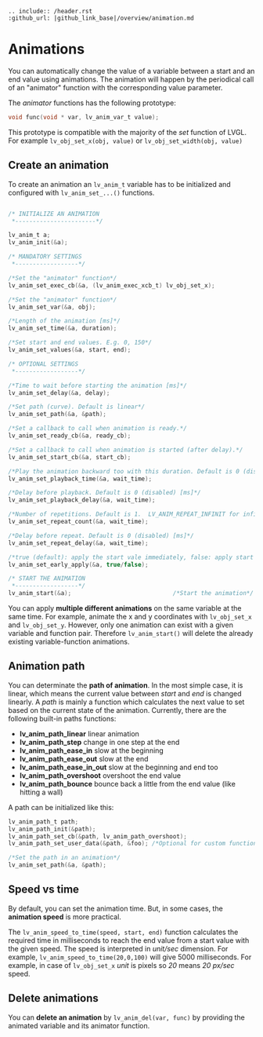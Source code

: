 ```eval_rst
.. include:: /header.rst 
:github_url: |github_link_base|/overview/animation.md
```
# Animations

You can automatically change the value of a variable between a start and an end value using animations.
The animation will happen by the periodical call of an "animator" function with the corresponding value parameter.

The *animator* functions has the following prototype:
```c
void func(void * var, lv_anim_var_t value);
```
This prototype is compatible with the majority of the *set* function of LVGL. For example `lv_obj_set_x(obj, value)` or `lv_obj_set_width(obj, value)`


## Create an animation
To create an animation an `lv_anim_t` variable has to be initialized and configured with `lv_anim_set_...()` functions.

```c

/* INITIALIZE AN ANIMATION
 *-----------------------*/

lv_anim_t a;
lv_anim_init(&a);

/* MANDATORY SETTINGS
 *------------------*/

/*Set the "animator" function*/
lv_anim_set_exec_cb(&a, (lv_anim_exec_xcb_t) lv_obj_set_x); 

/*Set the "animator" function*/
lv_anim_set_var(&a, obj); 

/*Length of the animation [ms]*/
lv_anim_set_time(&a, duration);

/*Set start and end values. E.g. 0, 150*/
lv_anim_set_values(&a, start, end);

/* OPTIONAL SETTINGS
 *------------------*/

/*Time to wait before starting the animation [ms]*/
lv_anim_set_delay(&a, delay);

/*Set path (curve). Default is linear*/
lv_anim_set_path(&a, &path);

/*Set a callback to call when animation is ready.*/
lv_anim_set_ready_cb(&a, ready_cb);

/*Set a callback to call when animation is started (after delay).*/
lv_anim_set_start_cb(&a, start_cb);

/*Play the animation backward too with this duration. Default is 0 (disabled) [ms]*/
lv_anim_set_playback_time(&a, wait_time); 

/*Delay before playback. Default is 0 (disabled) [ms]*/
lv_anim_set_playback_delay(&a, wait_time);

/*Number of repetitions. Default is 1.  LV_ANIM_REPEAT_INFINIT for infinite repetition*/
lv_anim_set_repeat_count(&a, wait_time);

/*Delay before repeat. Default is 0 (disabled) [ms]*/
lv_anim_set_repeat_delay(&a, wait_time);

/*true (default): apply the start vale immediately, false: apply start vale after delay when then anim. really starts. */
lv_anim_set_early_apply(&a, true/false);

/* START THE ANIMATION
 *------------------*/
lv_anim_start(&a);                             /*Start the animation*/
```


You can apply **multiple different animations** on the same variable at the same time.
For example, animate the x and y coordinates with `lv_obj_set_x` and `lv_obj_set_y`. However, only one animation can exist with a given variable and function pair.
Therefore `lv_anim_start()` will delete the already existing variable-function animations.

## Animation path

You can determinate the **path of animation**. In the most simple case, it is linear, which means the current value between *start* and *end*  is changed linearly.
A *path* is mainly a function which calculates the next value to set based on the current state of the animation. Currently, there are the following built-in paths functions:

- **lv_anim_path_linear** linear animation
- **lv_anim_path_step** change in one step at the end
- **lv_anim_path_ease_in** slow at the beginning
- **lv_anim_path_ease_out** slow at the end
- **lv_anim_path_ease_in_out** slow at the beginning and end too
- **lv_anim_path_overshoot** overshoot the end value
- **lv_anim_path_bounce** bounce back a little from the end value (like hitting a wall)

A path can be initialized like this:
```c
lv_anim_path_t path;
lv_anim_path_init(&path);
lv_anim_path_set_cb(&path, lv_anim_path_overshoot);
lv_anim_path_set_user_data(&path, &foo); /*Optional for custom functions*/

/*Set the path in an animation*/
lv_anim_set_path(&a, &path);
```

## Speed vs time
By default, you can set the animation time. But, in some cases, the **animation speed** is more practical.

The `lv_anim_speed_to_time(speed, start, end)` function calculates the required time in milliseconds to reach the end value from a start value with the given speed.
The speed is interpreted in _unit/sec_ dimension. For example,  `lv_anim_speed_to_time(20,0,100)` will give 5000 milliseconds. For example, in case of `lv_obj_set_x` *unit* is pixels so *20* means *20 px/sec* speed.

## Delete animations

You can **delete an animation** by `lv_anim_del(var, func)` by providing the animated variable and its animator function.

